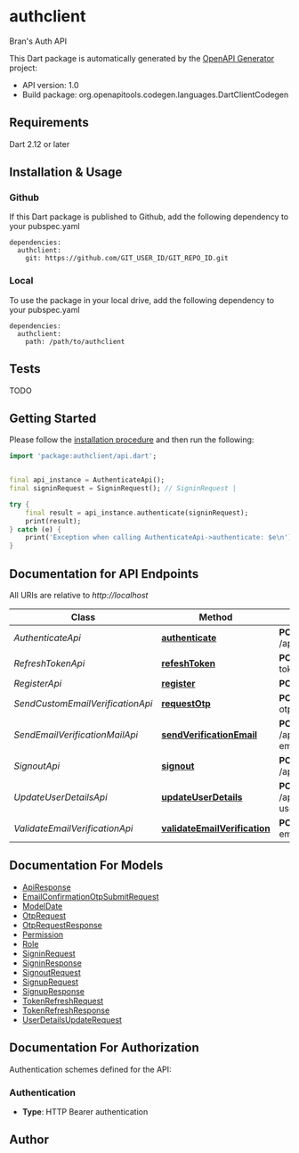 # authclient
Bran's Auth API

This Dart package is automatically generated by the [OpenAPI Generator](https://openapi-generator.tech) project:

- API version: 1.0
- Build package: org.openapitools.codegen.languages.DartClientCodegen

## Requirements

Dart 2.12 or later

## Installation & Usage

### Github
If this Dart package is published to Github, add the following dependency to your pubspec.yaml
```
dependencies:
  authclient:
    git: https://github.com/GIT_USER_ID/GIT_REPO_ID.git
```

### Local
To use the package in your local drive, add the following dependency to your pubspec.yaml
```
dependencies:
  authclient:
    path: /path/to/authclient
```

## Tests

TODO

## Getting Started

Please follow the [installation procedure](#installation--usage) and then run the following:

```dart
import 'package:authclient/api.dart';


final api_instance = AuthenticateApi();
final signinRequest = SigninRequest(); // SigninRequest | 

try {
    final result = api_instance.authenticate(signinRequest);
    print(result);
} catch (e) {
    print('Exception when calling AuthenticateApi->authenticate: $e\n');
}

```

## Documentation for API Endpoints

All URIs are relative to *http://localhost*

Class | Method | HTTP request | Description
------------ | ------------- | ------------- | -------------
*AuthenticateApi* | [**authenticate**](doc//AuthenticateApi.md#authenticate) | **POST** /api/v1/auth/public/authenticate | 
*RefreshTokenApi* | [**refeshToken**](doc//RefreshTokenApi.md#refeshtoken) | **POST** /api/v1/auth/public/refresh-token | 
*RegisterApi* | [**register**](doc//RegisterApi.md#register) | **POST** /api/v1/auth/public/register | 
*SendCustomEmailVerificationApi* | [**requestOtp**](doc//SendCustomEmailVerificationApi.md#requestotp) | **POST** /api/v1/auth/public/request-otp | 
*SendEmailVerificationMailApi* | [**sendVerificationEmail**](doc//SendEmailVerificationMailApi.md#sendverificationemail) | **POST** /api/v1/auth/authenticated/send-email-verification-mail | 
*SignoutApi* | [**signout**](doc//SignoutApi.md#signout) | **POST** /api/v1/auth/authenticated/logout | 
*UpdateUserDetailsApi* | [**updateUserDetails**](doc//UpdateUserDetailsApi.md#updateuserdetails) | **POST** /api/v1/auth/authenticated/update-user-details | 
*ValidateEmailVerificationApi* | [**validateEmailVerification**](doc//ValidateEmailVerificationApi.md#validateemailverification) | **POST** /api/v1/auth/public/validate-email-verification | 


## Documentation For Models

 - [ApiResponse](doc//ApiResponse.md)
 - [EmailConfirmationOtpSubmitRequest](doc//EmailConfirmationOtpSubmitRequest.md)
 - [ModelDate](doc//ModelDate.md)
 - [OtpRequest](doc//OtpRequest.md)
 - [OtpRequestResponse](doc//OtpRequestResponse.md)
 - [Permission](doc//Permission.md)
 - [Role](doc//Role.md)
 - [SigninRequest](doc//SigninRequest.md)
 - [SigninResponse](doc//SigninResponse.md)
 - [SignoutRequest](doc//SignoutRequest.md)
 - [SignupRequest](doc//SignupRequest.md)
 - [SignupResponse](doc//SignupResponse.md)
 - [TokenRefreshRequest](doc//TokenRefreshRequest.md)
 - [TokenRefreshResponse](doc//TokenRefreshResponse.md)
 - [UserDetailsUpdateRequest](doc//UserDetailsUpdateRequest.md)


## Documentation For Authorization


Authentication schemes defined for the API:
### Authentication

- **Type**: HTTP Bearer authentication


## Author



